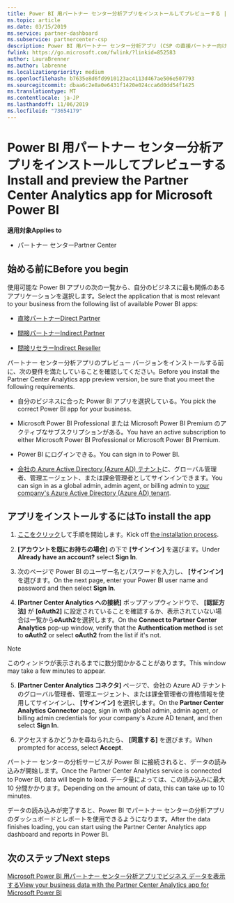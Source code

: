 ```yaml
---
title: Power BI 用パートナー センター分析アプリをインストールしてプレビューする | パートナー センター
ms.topic: article
ms.date: 03/15/2019
ms.service: partner-dashboard
ms.subservice: partnercenter-csp
description: Power BI 用パートナー センター分析アプリ (CSP の直接パートナー向け) をプレビューするには、次の手順に従います。
fwlink: https://go.microsoft.com/fwlink/?linkid=852583
author: LauraBrenner
ms.author: labrenne
ms.localizationpriority: medium
ms.openlocfilehash: b7635e8d6fd9910123ac4113d467ae506e507793
ms.sourcegitcommit: dbaa6c2e8a0e6431f1420e024cca6d0dd54f1425
ms.translationtype: MT
ms.contentlocale: ja-JP
ms.lasthandoff: 11/06/2019
ms.locfileid: "73654179"
---
```

# <a name="install-and-preview-the-partner-center-analytics-app-for-microsoft-power-bi"></a><span data-ttu-id="a50cb-103">Power BI 用パートナー センター分析アプリをインストールしてプレビューする</span><span class="sxs-lookup"><span data-stu-id="a50cb-103">Install and preview the Partner Center Analytics app for Microsoft Power BI</span></span>

<span data-ttu-id="a50cb-104">**適用対象**</span><span class="sxs-lookup"><span data-stu-id="a50cb-104">**Applies to**</span></span>

- <span data-ttu-id="a50cb-105">パートナー センター</span><span class="sxs-lookup"><span data-stu-id="a50cb-105">Partner Center</span></span>

## <a name="before-you-begin"></a><span data-ttu-id="a50cb-106">始める前に</span><span class="sxs-lookup"><span data-stu-id="a50cb-106">Before you begin</span></span>

<span data-ttu-id="a50cb-107">使用可能な Power BI アプリの次の一覧から、自分のビジネスに最も関係のあるアプリケーションを選択します。</span><span class="sxs-lookup"><span data-stu-id="a50cb-107">Select the application that is most relevant to your business from the following list of available Power BI apps:</span></span>
- [<span data-ttu-id="a50cb-108">直接パートナー</span><span class="sxs-lookup"><span data-stu-id="a50cb-108">Direct Partner</span></span>](https://app.powerbi.com/groups/me/getdata/services/direct-providers-partner-analytics)

- [<span data-ttu-id="a50cb-109">間接パートナー</span><span class="sxs-lookup"><span data-stu-id="a50cb-109">Indirect Partner</span></span>](https://app.powerbi.com/groups/me/getdata/services/indirect-providers-partner-analytics)

- [<span data-ttu-id="a50cb-110">間接リセラー</span><span class="sxs-lookup"><span data-stu-id="a50cb-110">Indirect Reseller</span></span>](https://app.powerbi.com/groups/me/getdata/services/indirect-seller-partner-analytics)

<span data-ttu-id="a50cb-111">パートナー センター分析アプリのプレビュー バージョンをインストールする前に、次の要件を満たしていることを確認してください。</span><span class="sxs-lookup"><span data-stu-id="a50cb-111">Before you install the Partner Center Analytics app preview version, be sure that you meet the following requirements.</span></span>

- <span data-ttu-id="a50cb-112">自分のビジネスに合った Power BI アプリを選択している。</span><span class="sxs-lookup"><span data-stu-id="a50cb-112">You pick the correct Power BI app for your business.</span></span>

- <span data-ttu-id="a50cb-113">Microsoft Power BI Professional または Microsoft Power BI Premium のアクティブなサブスクリプションがある。</span><span class="sxs-lookup"><span data-stu-id="a50cb-113">You have an active subscription to either Microsoft Power BI Professional or Microsoft Power BI Premium.</span></span>

- <span data-ttu-id="a50cb-114">Power BI にログインできる。</span><span class="sxs-lookup"><span data-stu-id="a50cb-114">You can sign in to Power BI.</span></span>

- <span data-ttu-id="a50cb-115">[会社の Azure Active Directory (Azure AD) テナント](azure-active-directory-tenants-and-partner-center.md)に、グローバル管理者、管理エージェント、または課金管理者としてサインインできます。</span><span class="sxs-lookup"><span data-stu-id="a50cb-115">You can sign in as a global admin, admin agent, or billing admin to [your company's Azure Active Directory (Azure AD) tenant](azure-active-directory-tenants-and-partner-center.md).</span></span>

## <a name="to-install-the-app"></a><span data-ttu-id="a50cb-116">アプリをインストールするには</span><span class="sxs-lookup"><span data-stu-id="a50cb-116">To install the app</span></span>

1. <span data-ttu-id="a50cb-117">[ここをクリック](https://app.powerbi.com/getdata/services/partneranalytics?cpcode=PartnerCenterAnalytics&getDataForceConnect=true&alwaysPromptForContentProviderCreds=true)して手順を開始します。</span><span class="sxs-lookup"><span data-stu-id="a50cb-117">Kick off [the installation process](https://app.powerbi.com/getdata/services/partneranalytics?cpcode=PartnerCenterAnalytics&getDataForceConnect=true&alwaysPromptForContentProviderCreds=true).</span></span>

2. <span data-ttu-id="a50cb-118">**[アカウントを既にお持ちの場合]** の下で **[サインイン]** を選びます。</span><span class="sxs-lookup"><span data-stu-id="a50cb-118">Under **Already have an account?** select **Sign In**.</span></span> 

3. <span data-ttu-id="a50cb-119">次のページで Power BI のユーザー名とパスワードを入力し、 **[サインイン]** を選びます。</span><span class="sxs-lookup"><span data-stu-id="a50cb-119">On the next page, enter your Power BI user name and password and then select **Sign In**.</span></span> 

4. <span data-ttu-id="a50cb-120">**[Partner Center Analytics への接続]** ポップアップウィンドウで、 **[認証方法]** が **[oAuth2]** に設定されていることを確認するか、表示されていない場合は一覧から**oAuth2**を選択します。</span><span class="sxs-lookup"><span data-stu-id="a50cb-120">On the **Connect to Partner Center Analytics** pop-up window, verify that the **Authentication method** is set to **oAuth2** or select **oAuth2** from the list if it's not.</span></span> 

> [!NOTE]  
>  <span data-ttu-id="a50cb-121">このウィンドウが表示されるまでに数分間かかることがあります。</span><span class="sxs-lookup"><span data-stu-id="a50cb-121">This window may take a few minutes to appear.</span></span>

5. <span data-ttu-id="a50cb-122">**[Partner Center Analytics コネクタ]** ページで、会社の Azure AD テナントのグローバル管理者、管理エージェント、または課金管理者の資格情報を使用してサインインし、 **[サインイン]** を選択します。</span><span class="sxs-lookup"><span data-stu-id="a50cb-122">On the **Partner Center Analytics Connector** page, sign in with global admin, admin agent, or billing admin credentials for your company's Azure AD tenant, and then select **Sign In**.</span></span>
 
6. <span data-ttu-id="a50cb-123">アクセスするかどうかを尋ねられたら、 **[同意する]** を選びます。</span><span class="sxs-lookup"><span data-stu-id="a50cb-123">When prompted for access, select **Accept**.</span></span> 

<span data-ttu-id="a50cb-124">パートナー センターの分析サービスが Power BI に接続されると、データの読み込みが開始します。</span><span class="sxs-lookup"><span data-stu-id="a50cb-124">Once the Partner Center Analytics service is connected to Power BI, data will begin to load.</span></span> <span data-ttu-id="a50cb-125">データ量によっては、この読み込みに最大 10 分間かかります。</span><span class="sxs-lookup"><span data-stu-id="a50cb-125">Depending on the amount of data, this can take up to 10 minutes.</span></span> 

<span data-ttu-id="a50cb-126">データの読み込みが完了すると、Power BI でパートナー センターの分析アプリのダッシュボードとレポートを使用できるようになります。</span><span class="sxs-lookup"><span data-stu-id="a50cb-126">After the data finishes loading, you can start using the Partner Center Analytics app dashboard and reports in Power BI.</span></span>

## <a name="next-steps"></a><span data-ttu-id="a50cb-127">次のステップ</span><span class="sxs-lookup"><span data-stu-id="a50cb-127">Next steps</span></span>

[<span data-ttu-id="a50cb-128">Microsoft Power BI 用パートナー センター分析アプリでビジネス データを表示する</span><span class="sxs-lookup"><span data-stu-id="a50cb-128">View your business data with the Partner Center Analytics app for Microsoft Power BI</span></span>](power-bi-app-for-direct-partners-use.md)

